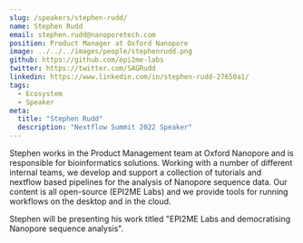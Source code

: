 ```yaml
---
slug: /speakers/stephen-rudd/
name: Stephen Rudd
email: stephen.rudd@nanoporetech.com
position: Product Manager at Oxford Nanopore
image: ../../../images/people/stephenrudd.png
github: https://github.com/epi2me-labs
twitter: https://twitter.com/SAGRudd
linkedin: https://www.linkedin.com/in/stephen-rudd-27650a1/
tags:
  - Ecosystem
  - Speaker
meta:
  title: "Stephen Rudd"
  description: "Nextflow Summit 2022 Speaker"
---
```

  Stephen works in the Product Management team at Oxford Nanopore and is responsible for bioinformatics solutions. Working with a number of different internal teams, we develop and support a collection of tutorials and nextflow based pipelines for the analysis of Nanopore sequence data. Our content is all open-source (EPI2ME Labs) and we provide tools for running workflows on the desktop and in the cloud.

  Stephen will be presenting his work titled "EPI2ME Labs and democratising Nanopore sequence analysis".
  
